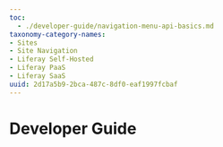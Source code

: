 ```yaml
---
toc:
  - ./developer-guide/navigation-menu-api-basics.md
taxonomy-category-names:
- Sites
- Site Navigation
- Liferay Self-Hosted
- Liferay PaaS
- Liferay SaaS
uuid: 2d17a5b9-2bca-487c-8df0-eaf1997fcbaf
---
```

# Developer Guide


